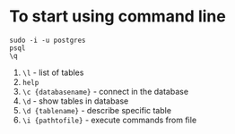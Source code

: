 
# To start using command line
```shell
sudo -i -u postgres
psql
\q
```


1. `\l` - list of tables
2. `help`
3. `\c {databasename}` - connect in the database
4. `\d` - show tables in database
5. `\d {tablename}` - describe specific table
6. `\i {pathtofile}`  - execute commands from file 